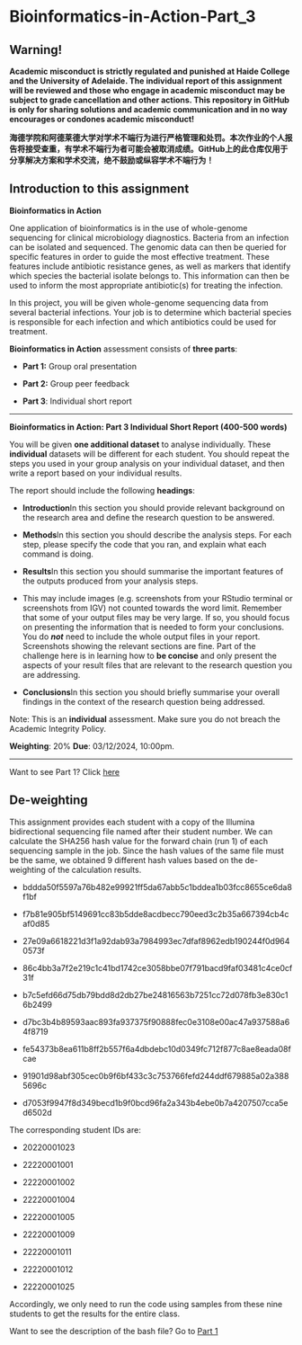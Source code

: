# Bioinformatics-in-Action-Part_3

## Warning!

**Academic misconduct is strictly regulated and punished at Haide College and the University of Adelaide. The individual report of this assignment will be reviewed and those who engage in academic misconduct may be subject to grade cancellation and other actions. This repository in GitHub is only for sharing solutions and academic communication and in no way encourages or condones academic misconduct!**

**海德学院和阿德莱德大学对学术不端行为进行严格管理和处罚。本次作业的个人报告将接受查重，有学术不端行为者可能会被取消成绩。GitHub上的此仓库仅用于分享解决方案和学术交流，绝不鼓励或纵容学术不端行为！**

## Introduction to this assignment

**Bioinformatics in Action**

One application of bioinformatics is in the use of whole-genome sequencing for clinical microbiology diagnostics. Bacteria from an infection can be isolated and sequenced. The genomic data can then be queried for specific features in order to guide the most effective treatment. These features include antibiotic resistance genes, as well as markers that identify which species the bacterial isolate belongs to. This information can then be used to inform the most appropriate antibiotic(s) for treating the infection.

In this project, you will be given whole-genome sequencing data from several bacterial infections. Your job is to determine which bacterial species is responsible for each infection and which antibiotics could be used for treatment.

**Bioinformatics in Action** assessment consists of **three parts**:

- **Part 1:** Group oral presentation

- **Part 2:** Group peer feedback

- **Part 3**: Individual short report

---

**Bioinformatics in Action: Part 3 Individual Short Report (400-500 words)**

You will be given **one additional dataset** to analyse individually. These **individual** datasets will be different for each student.
You should repeat the steps you used in your group analysis on your individual dataset, and then write a report based on your individual results.

The report should include the following **headings**:

- **Introduction**In this section you should provide relevant background on the research area and define the research question to be answered.

- **Methods**In this section you should describe the analysis steps. For each step, please specify the code that you ran, and explain what each command is doing.

- **Results**In this section you should summarise the important features of the outputs produced from your analysis steps.

- This may include images (e.g. screenshots from your RStudio terminal or screenshots from IGV) not counted towards the word limit.
Remember that some of your output files may be very large. If so, you should focus on presenting the information that is needed to form your conclusions. You do ***not*** need to include the whole output files in your report. Screenshots showing the relevant sections are fine. Part of the challenge here is in learning how to **be concise** and only present the aspects of your result files that are relevant to the research question you are addressing.

- **Conclusions**In this section you should briefly summarise your overall findings in the context of the research question being addressed.

Note: This is an **individual** assessment. Make sure you do not breach the Academic Integrity Policy.

**Weighting**: 20%
**Due**: 03/12/2024, 10:00pm.

---

Want to see Part 1? Click [here](https://github.com/FLYER2048/Bioinformatics-in-Action-Part_1)

## De-weighting

This assignment provides each student with a copy of the Illumina bidirectional sequencing file named after their student number. We can calculate the SHA256 hash value for the forward chain (run 1) of each sequencing sample in the job. Since the hash values of the same file must be the same, we obtained 9 different hash values based on the de-weighting of the calculation results.

- bddda50f5597a76b482e99921ff5da67abb5c1bddea1b03fcc8655ce6da8f1bf

- f7b81e905bf5149691cc83b5dde8acdbecc790eed3c2b35a667394cb4caf0d85

- 27e09a6618221d3f1a92dab93a7984993ec7dfaf8962edb190244f0d9640573f

- 86c4bb3a7f2e219c1c41bd1742ce3058bbe07f791bacd9faf03481c4ce0cf31f

- b7c5efd66d75db79bdd8d2db27be24816563b7251cc72d078fb3e830c16b2499

- d7bc3b4b89593aac893fa937375f90888fec0e3108e00ac47a937588a64f8719

- fe54373b8ea611b8ff2b557f6a4dbdebc10d0349fc712f877c8ae8eada08fcae

- 91901d98abf305cec0b9f6bf433c3c753766fefd244ddf679885a02a3885696c

- d7053f9947f8d349becd1b9f0bcd96fa2a343b4ebe0b7a4207507cca5ed6502d

The corresponding student IDs are:

- 20220001023

- 22220001001

- 22220001002

- 22220001004

- 22220001005

- 22220001009

- 22220001011

- 22220001012

- 22220001025

Accordingly, we only need to run the code using samples from these nine students to get the results for the entire class.

Want to see the description of the bash file? Go to [Part 1](https://github.com/FLYER2048/Bioinformatics-in-Action-Part_1)
